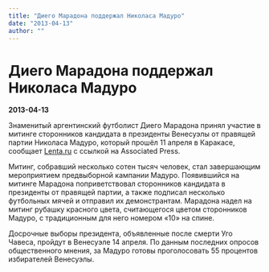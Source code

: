 ```yaml
---
title: "Диего Марадона поддержал Николаса Мадуро"
date: "2013-04-13"
author: ""
---
```


# Диего Марадона поддержал Николаса Мадуро

**2013-04-13** 

Знаменитый аргентинский футболист Диего Марадона принял участие в митинге сторонников кандидата в президенты Венесуэлы от правящей партии Николаса Мадуро, который прошёл 11 апреля в Каракасе, сообщает [Lenta.ru](http://www.lenta.ru/) с ссылкой на Associated Press.

Митинг, собравший несколько сотен тысяч человек, стал завершающим мероприятием предвыборной кампании Мадуро. Появившийся на митинге Марадона поприветствовал сторонников кандидата в президенты от правящей партии, а также подписал несколько футбольных мячей и отправил их демонстрантам. Марадона надел на митинг рубашку красного цвета, считающегося цветом сторонников Мадуро, с традиционным для него номером «10» на спине.

Досрочные выборы президента, объявленные после смерти Уго Чавеса, пройдут в Венесуэле 14 апреля. По данным последних опросов общественного мнения, за Мадуро готовы проголосовать 55 процентов избирателей Венесуэлы.